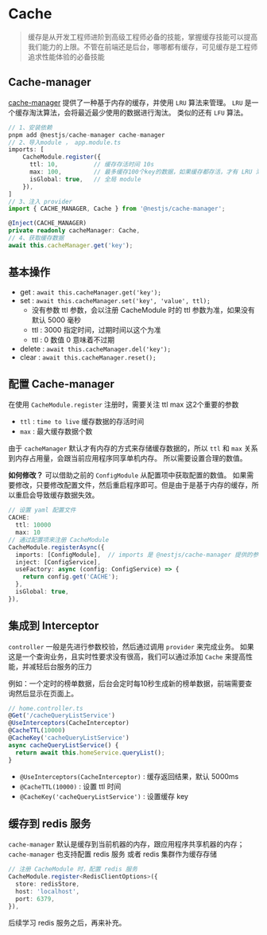 # Cache

> 缓存是从开发工程师进阶到高级工程师必备的技能，掌握缓存技能可以提高我们能力的上限。不管在前端还是后台，哪哪都有缓存，可见缓存是工程师追求性能体验的必备技能

## Cache-manager

[cache-manager](https://github.com/jaredwray/cacheable) 提供了一种基于内存的缓存，并使用 `LRU` 算法来管理。 `LRU` 是一个缓存淘汰算法，会将最近最少使用的数据进行淘汰。 类似的还有 `LFU` 算法。


```ts
// 1、安装依赖
pnpm add @nestjs/cache-manager cache-manager
// 2、导入module ， app.module.ts
imports: [
    CacheModule.register({
      ttl: 10,          // 缓存存活时间 10s
      max: 100,         // 最多缓存100个key的数据，如果缓存都存活，才有 LRU 淘汰
      isGlobal: true,   // 全局 module
    }),
]
// 3、注入 provider
import { CACHE_MANAGER, Cache } from '@nestjs/cache-manager';

@Inject(CACHE_MANAGER)
private readonly cacheManager: Cache,
// 4、获取缓存数据
await this.cacheManager.get('key');
```


## 基本操作

- get : `await this.cacheManager.get('key');`
- set : `await this.cacheManager.set('key', 'value', ttl);` 
  - 没有参数 ttl 参数，会以注册 CacheModule 时的 ttl 参数为准，如果没有默认 5000 毫秒
  - ttl : 3000  指定时间，过期时间以这个为准
  - ttl : 0 数值 0 意味着不过期
- delete : `await this.cacheManager.del('key');`
- clear : `await this.cacheManager.reset();`

## 配置 Cache-manager

在使用 `CacheModule.register` 注册时，需要关注 ttl max 这2个重要的参数

- `ttl` : `time to live` 缓存数据的存活时间
- `max` : 最大缓存数据个数

由于 `cacheManager` 默认才有内存的方式来存储缓存数据的，所以 `ttl` 和 `max` 关系到内存占用量，会跟当前应用程序同享单机内存。 所以需要设置合理的数值。

**如何修改？** 可以借助之前的 `ConfigModule` 从配置项中获取配置的数值。 如果需要修改，只要修改配置文件，然后重启程序即可。但是由于是基于内存的缓存，所以重启会导致缓存数据失效。

```ts
// 设置 yaml 配置文件
CACHE:
  ttl: 10000
  max: 10
// 通过配置项来注册 CacheModule
CacheModule.registerAsync({
  imports: [ConfigModule],  // imports 是 @nestjs/cache-manager 提供的参数
  inject: [ConfigService],
  useFactory: async (config: ConfigService) => {
    return config.get('CACHE');
  },
  isGlobal: true,
}),
```


## 集成到 Interceptor

`controller` 一般是先进行参数校验，然后通过调用 `provider` 来完成业务。 如果这是一个查询业务，且实时性要求没有很高，我们可以通过添加 `Cache` 来提高性能，并减轻后台服务的压力

例如：一个定时的榜单数据，后台会定时每10秒生成新的榜单数据，前端需要查询然后显示在页面上。

```ts
// home.controller.ts
@Get('/cacheQueryListService')
@UseInterceptors(CacheInterceptor)
@CacheTTL(10000)
@CacheKey('cacheQueryListService')
async cacheQueryListService() {
  return await this.homeService.queryList();
}
```

- `@UseInterceptors(CacheInterceptor)` :  缓存返回结果，默认 5000ms
- `@CacheTTL(10000)` : 设置 ttl 时间
- `@CacheKey('cacheQueryListService')` : 设置缓存 key

## 缓存到 redis 服务

`cache-manager` 默认是缓存到当前机器的内存，跟应用程序共享机器的内存；`cache-manager` 也支持配置 redis 服务 或者 redis 集群作为缓存存储

```ts
// 注册 CacheModule 时，配置 redis 服务
CacheModule.register<RedisClientOptions>({
  store: redisStore,
  host: 'localhost',
  port: 6379,
}),
```

后续学习 redis 服务之后，再来补充。